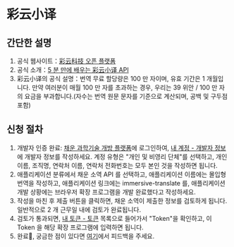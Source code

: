 # 彩云小译

## 간단한 설명

1. 공식 웹사이트：[彩云科技 오픈 플랫폼](https://dashboard.caiyunapp.com/)
2. 공식 소개：[5 분 만에 배우는 彩云小译 API](https://docs.caiyunapp.com/blog/2018/09/03/lingocloud-api/)
3. 彩云小译의 공식 설명：번역 무료 할당량은 100 만 자이며, 유효 기간은 1 개월입니다. 만약 여러분이 매월 100 만 자를 초과하는 경우, 우리는 39 위안 / 100 만 자의 요금을 부과합니다.(자수는 번역 원문 문자를 기준으로 계산되며, 공백 및 구두점 포함)

## 신청 절차

1. 개발자 인증 완료: [채운 과학기술 개방 플랫폼](https://dashboard.caiyunapp.com/)에 로그인하여, [내 계정 - 개발자 정보](https://dashboard.caiyunapp.com/user/user/info/)에 개발자 정보를 작성하세요. 계정 유형은 "개인 및 비영리 단체"를 선택하고, 개인 이름, 조직명, 연락처 이름, 연락처 전화번호는 모두 본인 것을 작성하면 됩니다.
2. 애플리케이션 분류에서 채운 소역 API 를 선택하고, 애플리케이션 이름에는 몰입형 번역을 작성하고, 애플리케이션 링크에는 immersive-translate 를, 애플리케이션 개발 상황에는 브라우저 확장 프로그램을 개발 완료했다고 작성하세요.
3. 작성을 마친 후 제출 버튼을 클릭하면, 채운 소역이 제출한 정보를 검토하게 됩니다. 일반적으로 2 개 근무일 내에 검토가 완료됩니다.
4. 검토가 통과되면, [내 토큰 - 토큰](https://dashboard.caiyunapp.com/v1/token/) 목록으로 들어가서 "Token"을 확인하고, 이 Token 을 해당 확장 프로그램에 입력하면 됩니다.
5. 완료🎉, 궁금한 점이 있다면 [여기](https://github.com/immersive-translate/immersive-translate/issues/137)에서 피드백을 주세요.
